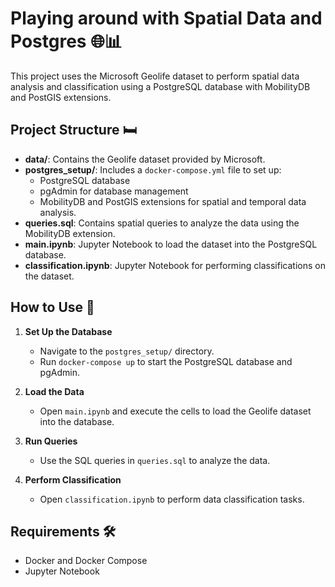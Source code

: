# Playing around with Spatial Data and Postgres 🌐📊

This project uses the Microsoft Geolife dataset to perform spatial data analysis and classification using a PostgreSQL database with MobilityDB and PostGIS extensions.

## Project Structure 🛏️

- **data/**: Contains the Geolife dataset provided by Microsoft.
- **postgres_setup/**: Includes a `docker-compose.yml` file to set up:
  - PostgreSQL database
  - pgAdmin for database management
  - MobilityDB and PostGIS extensions for spatial and temporal data analysis.
- **queries.sql**: Contains spatial queries to analyze the data using the MobilityDB extension.
- **main.ipynb**: Jupyter Notebook to load the dataset into the PostgreSQL database.
- **classification.ipynb**: Jupyter Notebook for performing classifications on the dataset.

## How to Use 🔧

1. **Set Up the Database**
   - Navigate to the `postgres_setup/` directory.
   - Run `docker-compose up` to start the PostgreSQL database and pgAdmin.

2. **Load the Data**
   - Open `main.ipynb` and execute the cells to load the Geolife dataset into the database.

3. **Run Queries**
   - Use the SQL queries in `queries.sql` to analyze the data.

4. **Perform Classification**
   - Open `classification.ipynb` to perform data classification tasks.

## Requirements 🛠️

- Docker and Docker Compose
- Jupyter Notebook

